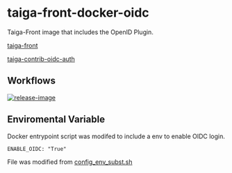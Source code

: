 # taiga-front-docker-oidc

Taiga-Front image that includes the OpenID Plugin.

[taiga-front](https://github.com/taigaio/taiga-front)

[taiga-contrib-oidc-auth](https://github.com/taigaio/taiga-contrib-oidc-auth)


## Workflows

[![release-image](https://github.com/alexlebens/taiga-front-docker-oidc/actions/workflows/release-image.yml/badge.svg)](https://github.com/alexlebens/taiga-front-docker-oidc/actions/workflows/release-image.yml)


## Enviromental Variable

Docker entrypoint script was modifed to include a env to enable OIDC login.

```
ENABLE_OIDC: "True"
```

File was modified from [config_env_subst.sh](https://github.com/taigaio/taiga-front/blob/main/docker/config_env_subst.sh)
